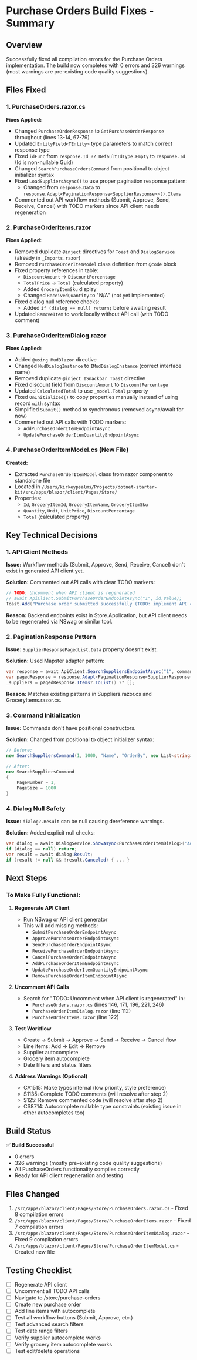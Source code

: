 # Purchase Orders Build Fixes - Summary

## Overview
Successfully fixed all compilation errors for the Purchase Orders implementation. The build now completes with 0 errors and 326 warnings (most warnings are pre-existing code quality suggestions).

## Files Fixed

### 1. PurchaseOrders.razor.cs
**Fixes Applied:**
- Changed `PurchaseOrderResponse` to `GetPurchaseOrderResponse` throughout (lines 13-14, 67-79)
- Updated `EntityField<TEntity>` type parameters to match correct response type
- Fixed `idFunc` from `response.Id ?? DefaultIdType.Empty` to `response.Id` (Id is non-nullable Guid)
- Changed `SearchPurchaseOrdersCommand` from positional to object initializer syntax
- Fixed `LoadSuppliersAsync()` to use proper pagination response pattern:
  - Changed from `response.Data` to `response.Adapt<PaginationResponse<SupplierResponse>>().Items`
- Commented out API workflow methods (Submit, Approve, Send, Receive, Cancel) with TODO markers since API client needs regeneration

### 2. PurchaseOrderItems.razor
**Fixes Applied:**
- Removed duplicate `@inject` directives for `Toast` and `DialogService` (already in `_Imports.razor`)
- Removed `PurchaseOrderItemModel` class definition from `@code` block
- Fixed property references in table:
  - `DiscountAmount` → `DiscountPercentage`
  - `TotalPrice` → `Total` (calculated property)
  - Added `GroceryItemSku` display
  - Changed `ReceivedQuantity` to "N/A" (not yet implemented)
- Fixed dialog null reference checks:
  - Added `if (dialog == null) return;` before awaiting result
- Updated `RemoveItem` to work locally without API call (with TODO comment)

### 3. PurchaseOrderItemDialog.razor
**Fixes Applied:**
- Added `@using MudBlazor` directive
- Changed `MudDialogInstance` to `IMudDialogInstance` (correct interface name)
- Removed duplicate `@inject ISnackbar Toast` directive
- Fixed discount field from `DiscountAmount` to `DiscountPercentage`
- Updated `CalculatedTotal` to use `_model.Total` property
- Fixed `OnInitialized()` to copy properties manually instead of using record `with` syntax
- Simplified `Submit()` method to synchronous (removed async/await for now)
- Commented out API calls with TODO markers:
  - `AddPurchaseOrderItemEndpointAsync`
  - `UpdatePurchaseOrderItemQuantityEndpointAsync`

### 4. PurchaseOrderItemModel.cs (New File)
**Created:**
- Extracted `PurchaseOrderItemModel` class from razor component to standalone file
- Located in `/Users/kirkeypsalms/Projects/dotnet-starter-kit/src/apps/blazor/client/Pages/Store/`
- Properties:
  - `Id`, `GroceryItemId`, `GroceryItemName`, `GroceryItemSku`
  - `Quantity`, `Unit`, `UnitPrice`, `DiscountPercentage`
  - `Total` (calculated property)

## Key Technical Decisions

### 1. API Client Methods
**Issue:** Workflow methods (Submit, Approve, Send, Receive, Cancel) don't exist in generated API client yet.

**Solution:** Commented out API calls with clear TODO markers:
```csharp
// TODO: Uncomment when API client is regenerated
// await ApiClient.SubmitPurchaseOrderEndpointAsync("1", id.Value);
Toast.Add("Purchase order submitted successfully (TODO: implement API call)", Severity.Success);
```

**Reason:** Backend endpoints exist in Store.Application, but API client needs to be regenerated via NSwag or similar tool.

### 2. PaginationResponse Pattern
**Issue:** `SupplierResponsePagedList.Data` property doesn't exist.

**Solution:** Used Mapster adapter pattern:
```csharp
var response = await ApiClient.SearchSuppliersEndpointAsync("1", command);
var pagedResponse = response.Adapt<PaginationResponse<SupplierResponse>>();
_suppliers = pagedResponse.Items?.ToList() ?? [];
```

**Reason:** Matches existing patterns in Suppliers.razor.cs and GroceryItems.razor.cs.

### 3. Command Initialization
**Issue:** Commands don't have positional constructors.

**Solution:** Changed from positional to object initializer syntax:
```csharp
// Before:
new SearchSuppliersCommand(1, 1000, "Name", "OrderBy", new List<string>())

// After:
new SearchSuppliersCommand
{
    PageNumber = 1,
    PageSize = 1000
}
```

### 4. Dialog Null Safety
**Issue:** `dialog?.Result` can be null causing dereference warnings.

**Solution:** Added explicit null checks:
```csharp
var dialog = await DialogService.ShowAsync<PurchaseOrderItemDialog>("Add Order Item", parameters);
if (dialog == null) return;
var result = await dialog.Result;
if (result != null && !result.Canceled) { ... }
```

## Next Steps

### To Make Fully Functional:

1. **Regenerate API Client**
   - Run NSwag or API client generator
   - This will add missing methods:
     - `SubmitPurchaseOrderEndpointAsync`
     - `ApprovePurchaseOrderEndpointAsync`
     - `SendPurchaseOrderEndpointAsync`
     - `ReceivePurchaseOrderEndpointAsync`
     - `CancelPurchaseOrderEndpointAsync`
     - `AddPurchaseOrderItemEndpointAsync`
     - `UpdatePurchaseOrderItemQuantityEndpointAsync`
     - `RemovePurchaseOrderItemEndpointAsync`

2. **Uncomment API Calls**
   - Search for "TODO: Uncomment when API client is regenerated" in:
     - `PurchaseOrders.razor.cs` (lines 146, 171, 196, 221, 246)
     - `PurchaseOrderItemDialog.razor` (line 112)
     - `PurchaseOrderItems.razor` (line 122)

3. **Test Workflow**
   - Create → Submit → Approve → Send → Receive → Cancel flow
   - Line items: Add → Edit → Remove
   - Supplier autocomplete
   - Grocery item autocomplete
   - Date filters and status filters

4. **Address Warnings (Optional)**
   - CA1515: Make types internal (low priority, style preference)
   - S1135: Complete TODO comments (will resolve after step 2)
   - S125: Remove commented code (will resolve after step 2)
   - CS8714: Autocomplete nullable type constraints (existing issue in other autocompletes too)

## Build Status
✅ **Build Successful**
- 0 errors
- 326 warnings (mostly pre-existing code quality suggestions)
- All PurchaseOrders functionality compiles correctly
- Ready for API client regeneration and testing

## Files Changed
1. `/src/apps/blazor/client/Pages/Store/PurchaseOrders.razor.cs` - Fixed 8 compilation errors
2. `/src/apps/blazor/client/Pages/Store/PurchaseOrderItems.razor` - Fixed 7 compilation errors
3. `/src/apps/blazor/client/Pages/Store/PurchaseOrderItemDialog.razor` - Fixed 9 compilation errors
4. `/src/apps/blazor/client/Pages/Store/PurchaseOrderItemModel.cs` - Created new file

## Testing Checklist
- [ ] Regenerate API client
- [ ] Uncomment all TODO API calls
- [ ] Navigate to /store/purchase-orders
- [ ] Create new purchase order
- [ ] Add line items with autocomplete
- [ ] Test all workflow buttons (Submit, Approve, etc.)
- [ ] Test advanced search filters
- [ ] Test date range filters
- [ ] Verify supplier autocomplete works
- [ ] Verify grocery item autocomplete works
- [ ] Test edit/delete operations
